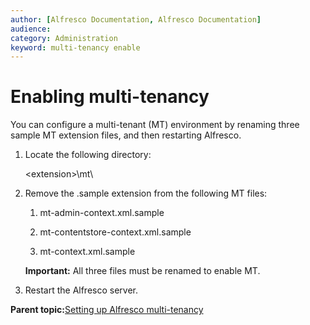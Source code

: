 ```yaml
---
author: [Alfresco Documentation, Alfresco Documentation]
audience: 
category: Administration
keyword: multi-tenancy enable
---
```


# Enabling multi-tenancy

You can configure a multi-tenant \(MT\) environment by renaming three sample MT extension files, and then restarting Alfresco.

1.  Locate the following directory:

    <extension\>\\mt\\

2.  Remove the .sample extension from the following MT files:

    1.  mt-admin-context.xml.sample

    2.  mt-contentstore-context.xml.sample

    3.  mt-context.xml.sample

    **Important:** All three files must be renamed to enable MT.

3.  Restart the Alfresco server.


**Parent topic:**[Setting up Alfresco multi-tenancy](../concepts/mt-intro.md)

